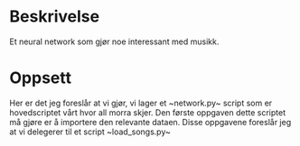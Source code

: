 # Beskrivelse
Et neural network som gjør noe interessant med musikk.

# Oppsett 
Her er det jeg foreslår at vi gjør, vi lager et ~network.py~ script som
er hovedscriptet vårt hvor all morra skjer. Den første oppgaven dette
scriptet må gjøre er å importere den relevante dataen. Disse oppgavene
foreslår jeg at vi delegerer til et script ~load_songs.py~
